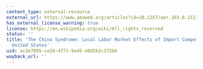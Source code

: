 ```yaml
---
content_type: external-resource
external_url: https://www.aeaweb.org/articles?id=10.1257/aer.103.6.2121
has_external_license_warning: true
license: https://en.wikipedia.org/wiki/All_rights_reserved
status: ''
title: 'The China Syndrome: Local Labor Market Effects of Import Competition in the
  United States'
uid: ac2e7095-ce26-4f71-9e45-e0d2b2c272b6
wayback_url: ''
---
```

